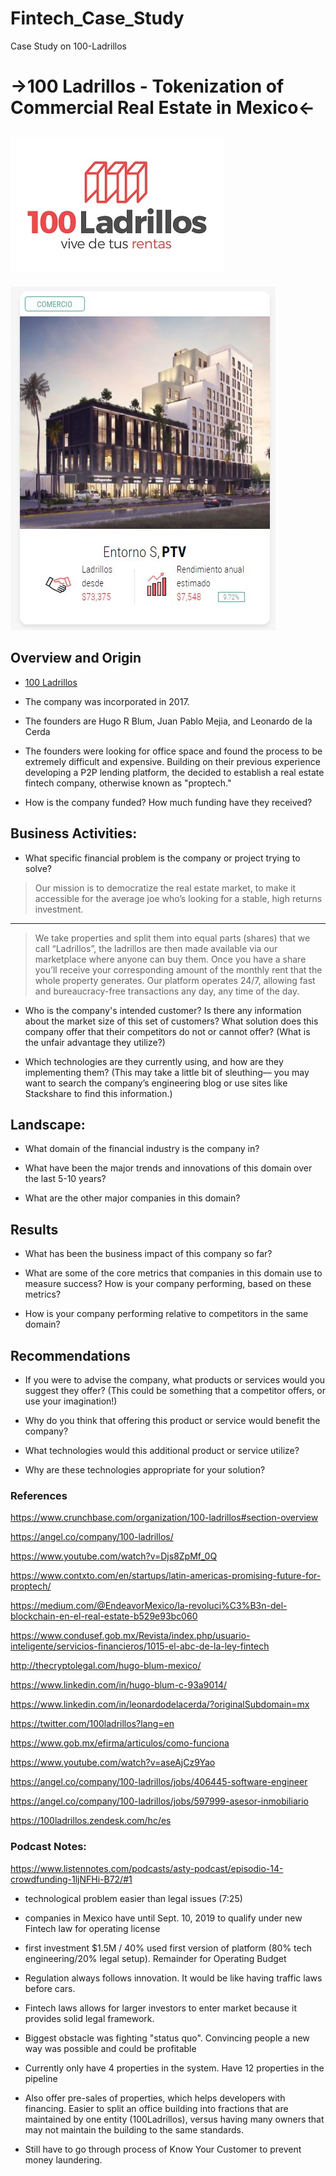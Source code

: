 # Fintech_Case_Study
Case Study on 100-Ladrillos

# ->100 Ladrillos - Tokenization of Commercial Real Estate in Mexico<-
![100 Ladrillos Logo](images/100Ladrillos_logo.jpg)
---
![property for sale](images/100-ladrillos-property.JPG)

## Overview and Origin

* [100 Ladrillos](https://www.100ladrillos.com/)

* The company was incorporated in 2017.

* The founders are Hugo R Blum, Juan Pablo Mejia, and Leonardo de la Cerda

* The founders were looking for office space and found the process to be extremely difficult and expensive.  Building on their previous experience developing a P2P lending platform, the decided to establish a real estate fintech company, otherwise known as "proptech."

* How is the company funded? How much funding have they received?


## Business Activities:

* What specific financial problem is the company or project trying to solve?

>Our mission is to democratize the real estate market, to make it accessible for the average joe who’s looking for a stable, high returns investment.
---

>We take properties and split them into equal parts (shares) that we call “Ladrillos”, the ladrillos are then made available via our marketplace where anyone can buy them. Once you have a share you’ll receive your corresponding amount of the monthly rent that the whole property generates. Our platform operates 24/7, allowing fast and bureaucracy-free transactions any day, any time of the day.

* Who is the company's intended customer?  Is there any information about the market size of this set of customers?
What solution does this company offer that their competitors do not or cannot offer? (What is the unfair advantage they utilize?)

* Which technologies are they currently using, and how are they implementing them? (This may take a little bit of sleuthing–– you may want to search the company’s engineering blog or use sites like Stackshare to find this information.)


## Landscape:

* What domain of the financial industry is the company in?

* What have been the major trends and innovations of this domain over the last 5-10 years?

* What are the other major companies in this domain?


## Results

* What has been the business impact of this company so far?

* What are some of the core metrics that companies in this domain use to measure success? How is your company performing, based on these metrics?

* How is your company performing relative to competitors in the same domain?


## Recommendations

* If you were to advise the company, what products or services would you suggest they offer? (This could be something that a competitor offers, or use your imagination!) 

* Why do you think that offering this product or service would benefit the company?

* What technologies would this additional product or service utilize? 

* Why are these technologies appropriate for your solution?


### References

<https://www.crunchbase.com/organization/100-ladrillos#section-overview>

<https://angel.co/company/100-ladrillos/>

<https://www.youtube.com/watch?v=Djs8ZpMf_0Q>

<https://www.contxto.com/en/startups/latin-americas-promising-future-for-proptech/>

<https://medium.com/@EndeavorMexico/la-revoluci%C3%B3n-del-blockchain-en-el-real-estate-b529e93bc060>

<https://www.condusef.gob.mx/Revista/index.php/usuario-inteligente/servicios-financieros/1015-el-abc-de-la-ley-fintech>

<http://thecryptolegal.com/hugo-blum-mexico/>

<https://www.linkedin.com/in/hugo-blum-c-93a9014/>

<https://www.linkedin.com/in/leonardodelacerda/?originalSubdomain=mx>

<https://twitter.com/100ladrillos?lang=en>

<https://www.gob.mx/efirma/articulos/como-funciona>

<https://www.youtube.com/watch?v=aseAjCz9Yao>

<https://angel.co/company/100-ladrillos/jobs/406445-software-engineer>

<https://angel.co/company/100-ladrillos/jobs/597999-asesor-inmobiliario>

<https://100ladrillos.zendesk.com/hc/es>


### Podcast Notes: 

<https://www.listennotes.com/podcasts/asty-podcast/episodio-14-crowdfunding-1ljNFHi-B72/#1>

- technological problem easier than legal issues (7:25)

- companies in Mexico have until Sept. 10, 2019 to qualify under new Fintech law for operating license

- first investment $1.5M / 40% used first version of platform (80% tech engineering/20% legal setup). Remainder for Operating Budget

- Regulation always follows innovation.  It would be like having traffic laws before cars.

- Fintech laws allows for larger investors to enter market because it provides solid legal framework.

- Biggest obstacle was fighting "status quo".  Convincing people a new way was possible and could be profitable

- Currently only have 4 properties in the system.  Have 12 properties in the pipeline

- Also offer pre-sales of properties, which helps developers with financing.  Easier to split an office building into fractions that are 
maintained by one entity (100Ladrillos), versus having many owners that may not maintain the building to the same standards.

- Still have to go through process of Know Your Customer to prevent money laundering.
            